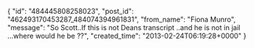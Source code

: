 {
   "id": "484445808258023",
   "post_id": "462493170453287_484074394961831",
   "from_name": "Fiona Munro",
   "message": "So Scott..If this is not Deans transcript ..and he is not in jail ...where would he be ??",
   "created_time": "2013-02-24T06:19:28+0000"
 }

